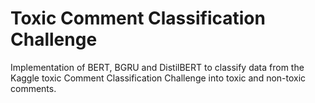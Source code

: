 # Toxic Comment Classification Challenge
Implementation of BERT, BGRU and DistilBERT to classify data from the Kaggle toxic Comment Classification Challenge into toxic and non-toxic comments.
